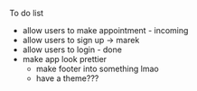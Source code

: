 To do list

- allow users to make appointment - incoming
- allow users to sign up -> marek
- allow users to login - done
- make app look prettier
  - make footer into something lmao
  - have a theme???

